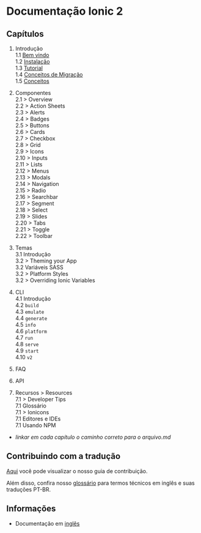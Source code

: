 # Documentação Ionic 2


## Capítulos  

1. Introdução  
1.1 [Bem vindo](chapters/01-introducao/01a-welcome.md)  
1.2 [Instalação](chapters/01-introducao/01b-instalation.md)  
1.3 [Tutorial](chapters/01-introducao/01c-tutorial.md)  
1.4 [Conceitos de Migração](chapters/01-introducao/01d-migration.md)    
1.5 [Conceitos](chapters/01-introducao/01e-core-concepts.md)  

2. Componentes  
2.1 > Overview  
2.2 > Action Sheets  
2.3 > Alerts  
2.4 > Badges  
2.5 > Buttons  
2.6 > Cards  
2.7 > Checkbox  
2.8 > Grid  
2.9 > Icons  
2.10 > Inputs  
2.11 > Lists  
2.12 > Menus  
2.13 > Modals  
2.14 > Navigation  
2.15 > Radio  
2.16 > Searchbar  
2.17 > Segment  
2.18 > Select  
2.19 > Slides  
2.20 > Tabs  
2.21 > Toggle  
2.22 > Toolbar  
3. Temas  
3.1 Introdução  
3.2 > Theming your App  
3.2 Variáveis SASS  
3.2 > Platform Styles  
3.2 > Overriding Ionic Variables  
4. CLI  
4.1 Introdução  
4.2 `build`  
4.3 `emulate`  
4.4 `generate`  
4.5 `info`  
4.6 `platform`  
4.7 `run`  
4.8 `serve`  
4.9 `start`  
4.10 `v2`  
5. FAQ  
6. API  
7. Recursos > Resources  
7.1 > Developer Tips  
7.1 Glossário  
7.1 > Ionicons  
7.1 Editores e IDEs  
7.1 Usando NPM  

- *linkar em cada capítulo o caminho correto para o arquivo.md*


## Contribuindo com a tradução  

[Aqui](#) você pode visualizar o nosso guia de contribuição.  

Além disso, confira nosso [glossário](#) para termos técnicos em inglês e suas traduções PT-BR.


## Informações  

* Documentação em [inglês](http://ionicframework.com/docs/v2/)
